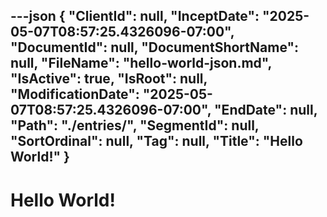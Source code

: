 ---json
{
  "ClientId": null,
  "InceptDate": "2025-05-07T08:57:25.4326096-07:00",
  "DocumentId": null,
  "DocumentShortName": null,
  "FileName": "hello-world-json.md",
  "IsActive": true,
  "IsRoot": null,
  "ModificationDate": "2025-05-07T08:57:25.4326096-07:00",
  "EndDate": null,
  "Path": "./entries/",
  "SegmentId": null,
  "SortOrdinal": null,
  "Tag": null,
  "Title": "Hello World!"
}
---
# Hello World!
